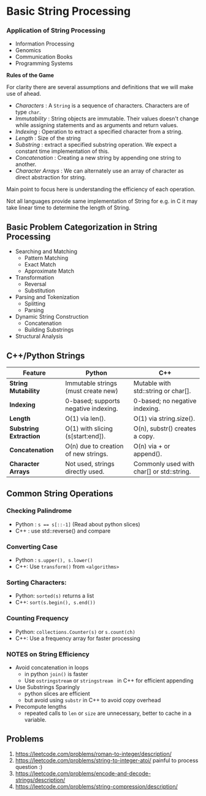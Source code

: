 # Basic String Processing

### Application of String Processing

- Information Processing
- Genomics
- Communication Books
- Programming Systems

**Rules of the Game**

For clarity there are several assumptions and definitions that we will make use of ahead.

- *Characters* : A `String` is a sequence of characters. Characters are of type `char`.
- *Immutability* : String objects are immutable. Their values doesn't change while assigning statements and as arguments and return values.
- *Indexing* : Operation to extract a specified character from a string.
- *Length* : Size of the string
- *Substring* : extract a specified substring operation. We expect a constant time implementation of this.
- *Concatenation* : Creating a new string by appending one string to another.
- *Character Arrays* : We can alternately use an array of character as direct abstraction for string.

Main point to focus here is understanding the efficiency of each operation.

Not all languages provide same implementation of String for e.g. in C it may take linear time to determine the length of String.

## Basic Problem Categorization in String Processing

* Searching and Matching
    * Pattern Matching
    * Exact Match
    * Approximate Match
* Transformation
    * Reversal
    * Substitution
* Parsing and Tokenization
    * Splitting
    * Parsing
* Dynamic String Construction
    * Concatenation
    * Building Substrings
* Structural Analysis

## C++/Python Strings

| Feature                  | Python                               | C++                                       |
| ------------------------ | ------------------------------------ | ----------------------------------------- |
| **String Mutability**    | Immutable strings (must create new)  | Mutable with std::string or char[].       |
| **Indexing**             | 0-based; supports negative indexing. | 0-based; no negative indexing.            |
| **Length**               | O(1) via len().                      | O(1) via string.size().                   |
| **Substring Extraction** | O(1) with slicing (s[start:end]).    | O(n), substr() creates a copy.            |
| **Concatenation**        | O(n) due to creation of new strings. | O(n) via + or append().                   |
| **Character Arrays**     | Not used, strings directly used.     | Commonly used with char[] or std::string. |

## Common String Operations

### Checking Palindrome

* Python : `s == s[::-1]` (Read about python slices)
* C++ : use std::reverse() and compare

### Converting Case

* Python : `s.upper(), s.lower()`
* C++: Use `transform()` from `<algorithms>`

### Sorting Characters:

* Python: `sorted(s)` returns a list
* C++: `sort(s.begin(), s.end())`

### Counting Frequency

* Python: `collections.Counter(s)` or `s.count(ch)`
* C++: Use a frequency array for faster processing

### NOTES on String Efficiency

* Avoid concatenation in loops
    * in python `join()` is faster
    * Use `ostringstream` or `stringstream ` in C++ for efficient appending
* Use Substrings Sparingly
    * python slices are efficient
    * but avoid using `substr` in C++ to avoid copy overhead
* Precompute lengths
    * repeated calls to `len` or `size` are unnecessary, better to cache in a variable.

## Problems

1. https://leetcode.com/problems/roman-to-integer/description/ 
2. https://leetcode.com/problems/string-to-integer-atoi/ painful to process question :)
3. https://leetcode.com/problems/encode-and-decode-strings/description/
4. https://leetcode.com/problems/string-compression/description/
